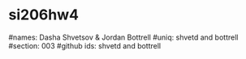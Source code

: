 # si206hw4
#names: Dasha Shvetsov & Jordan Bottrell
#uniq: shvetd and bottrell
#section: 003
#github ids: shvetd and bottrell
